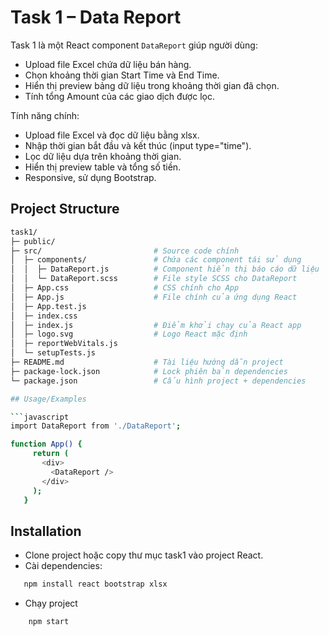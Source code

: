 
# Task 1 – Data Report

Task 1 là một React component `DataReport` giúp người dùng:
- Upload file Excel chứa dữ liệu bán hàng.
- Chọn khoảng thời gian Start Time và End Time.
- Hiển thị preview bảng dữ liệu trong khoảng thời gian đã chọn.
- Tính tổng Amount của các giao dịch được lọc.

Tính năng chính:
- Upload file Excel và đọc dữ liệu bằng xlsx.
- Nhập thời gian bắt đầu và kết thúc (input type="time").
- Lọc dữ liệu dựa trên khoảng thời gian.
- Hiển thị preview table và tổng số tiền.
- Responsive, sử dụng Bootstrap.


## Project Structure


```bash
task1/
├─ public/                     
├─ src/                         # Source code chính
│  ├─ components/               # Chứa các component tái sử dụng
│  │  ├─ DataReport.js          # Component hiển thị báo cáo dữ liệu
│  │  └─ DataReport.scss        # File style SCSS cho DataReport
│  ├─ App.css                   # CSS chính cho App
│  ├─ App.js                    # File chính của ứng dụng React
│  ├─ App.test.js               
│  ├─ index.css              
│  ├─ index.js                  # Điểm khởi chạy của React app
│  ├─ logo.svg                  # Logo React mặc định
│  ├─ reportWebVitals.js      
│  └─ setupTests.js            
├─ README.md                    # Tài liệu hướng dẫn project
├─ package-lock.json            # Lock phiên bản dependencies
└─ package.json                 # Cấu hình project + dependencies

## Usage/Examples

```javascript
import DataReport from './DataReport';

function App() {
     return (
       <div>
         <DataReport />
       </div>
     );
   }
```



## Installation

- Clone project hoặc copy thư mục task1 vào project React.
- Cài dependencies:
```bash
   npm install react bootstrap xlsx
   ```
- Chạy project
```bash
    npm start
